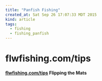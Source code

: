 ```yaml
---
title: "Panfish Fishing"
created_at: Sat Sep 26 17:07:33 MDT 2015
kind: article
tags:
  - fishing
  - fishing_panfish
---
```


# flwfishing.com/tips

#### [flwfishing.com/tips](http://www.flwfishing.com/tips/2015-09-18-flipping-the-mats) Flipping the Mats

